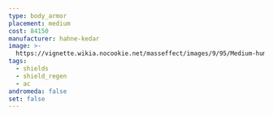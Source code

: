 ```yaml
---
type: body_armor
placement: medium
cost: 84150
manufacturer: hahne-kedar
image: >-
  https://vignette.wikia.nocookie.net/masseffect/images/9/95/Medium-human-Ursa.png/revision/latest/scale-to-width-down/160?cb=20100209162744
tags:
  - shields
  - shield_regen
  - ac
andromeda: false
set: false
---
```

